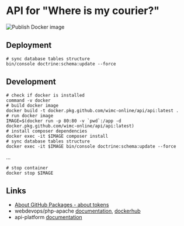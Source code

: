 # API for "Where is my courier?"
![Publish Docker image](https://github.com/wimc-online/api/workflows/Publish%20Docker%20image/badge.svg)

## Deployment
```shell script
# sync database tables structure
bin/console doctrine:schema:update --force
```

## Development
```shell script
# check if docker is installed
command -v docker
# build docker image
docker build -t docker.pkg.github.com/wimc-online/api/api:latest .
# run docker image
IMAGE=$(docker run -p 80:80 -v `pwd`:/app -d docker.pkg.github.com/wimc-online/api/api:latest)
# install composer dependencies
docker exec -it $IMAGE composer install
# sync database tables structure
docker exec -it $IMAGE bin/console doctrine:schema:update --force
```
...
```shell script
# stop container
docker stop $IMAGE
```

## Links
- [About GitHub Packages - about tokens](https://help.github.com/en/packages/publishing-and-managing-packages/about-github-packages#about-tokens)
- webdevops/php-apache [documentation](https://dockerfile.readthedocs.io/en/latest/content/DockerImages/dockerfiles/php-apache.html), [dockerhub](https://hub.docker.com/r/webdevops/php-apache)
- api-platform [documentation](https://api-platform.com/docs)
